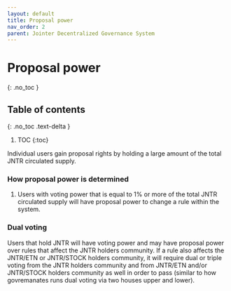 ```yaml
---
layout: default
title: Proposal power
nav_order: 2
parent: Jointer Decentralized Governance System
---
```


# Proposal power
{: .no_toc }

## Table of contents
{: .no_toc .text-delta }

1. TOC
{:toc}

Individual users gain proposal rights by holding a large amount of the total JNTR circulated supply.

### How proposal power is determined

1. Users with voting power that is equal to 1% or more of the total JNTR circulated supply will have proposal power to change a rule within the system.

### Dual voting

Users that hold JNTR will have voting power and may have proposal power over rules that affect the JNTR holders community. If a rule also affects the JNTR/ETN or JNTR/STOCK holders community, it will require dual or triple voting from the JNTR holders community and from JNTR/ETN and/or JNTR/STOCK holders community as well in order to pass (similar to how govremanates runs dual voting via two houses upper and lower).